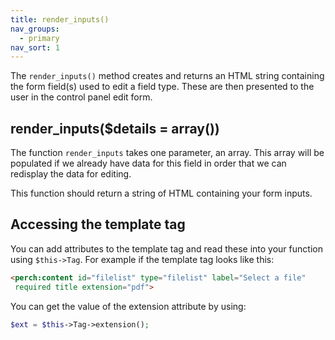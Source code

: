 ```yaml
---
title: render_inputs()
nav_groups:
  - primary
nav_sort: 1
---
```


The `render_inputs()` method creates and returns an HTML string containing the form field(s) used to edit a field type. These are then presented to the user in the control panel edit form.

## render_inputs($details = array())

The function `render_inputs` takes one parameter, an array. This array will be populated if we already have data for this field in order that we can redisplay the data for editing.

This function should return a string of HTML containing your form inputs.

## Accessing the template tag

You can add attributes to the template tag and read these into your function using `$this->Tag`. For example if the template tag looks like
this:

```html
<perch:content id="filelist" type="filelist" label="Select a file"
 required title extension="pdf">
```

You can get the value of the extension attribute by using:

```php
$ext = $this->Tag->extension();
```